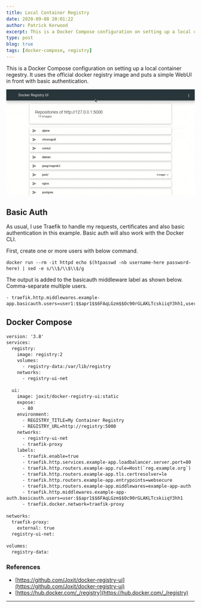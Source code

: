 ```yaml
---
title: Local Container Registry
date: 2020-09-08 20:01:22
author: Patrick Kerwood
excerpt: This is a Docker Compose configuration on setting up a local container regestry. It uses the official docker registry image and puts a simple WebUI in front with basic authentication.
type: post
blog: true
tags: [docker-compose, registry]
---
```


This is a Docker Compose configuration on setting up a local container regestry. It uses the official docker registry image and puts a simple WebUI in front with basic authentication.


![](./reg-ui.gif)

## Basic Auth
As usual, I use Traefik to handle my requests, certificates and also basic authentication in this example. Basic auth will also work with the Docker CLI.

First, create one or more users with below command. 
```
docker run --rm -it httpd echo $(htpasswd -nb username-here password-here) | sed -e s/\\$/\\$\\$/g
```

The output is added to the basicauth middleware label as shown below. Comma-separate multiple users.

```
- traefik.http.middlewares.example-app.basicauth.users=user1:$$apr1$$6FAqLGzm$$Oc90rGLAKLTcskiiqY3hh1,user2:$$apr1$$6FAqLGzm$$Oc90rGLAKLTcskiiqY3hh1
```

## Docker Compose
```{23,27}
version: '3.8'
services:
  registry:
    image: registry:2
    volumes:
      - registry-data:/var/lib/registry
    networks:
      - registry-ui-net

  ui:
    image: joxit/docker-registry-ui:static
    expose:
      - 80
    environment:
      - REGISTRY_TITLE=My Container Registry
      - REGISTRY_URL=http://registry:5000
    networks:
      - registry-ui-net
      - traefik-proxy
    labels:
      - traefik.enable=true
      - traefik.http.services.example-app.loadbalancer.server.port=80
      - traefik.http.routers.example-app.rule=Host(`reg.example.org`)
      - traefik.http.routers.example-app.tls.certresolver=le
      - traefik.http.routers.example-app.entrypoints=websecure
      - traefik.http.routers.example-app.middlewares=example-app-auth
      - traefik.http.middlewares.example-app-auth.basicauth.users=user:$$apr1$$6FAqLGzm$$Oc90rGLAKLTcskiiqY3hh1
      - traefik.docker.network=traefik-proxy

networks:
  traefik-proxy:
    external: true
  registry-ui-net:

volumes:
  registry-data:
```

### References
- [https://github.com/Joxit/docker-registry-ui](https://github.com/Joxit/docker-registry-ui)
- [https://hub.docker.com/_/registry](https://hub.docker.com/_/registry)
---